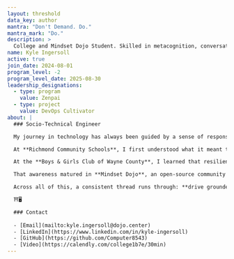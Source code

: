 ```yaml
---
layout: threshold
data_key: author
mantra: "Don't Demand. Do."
mantra_mark: "Do."
description: >
  College and Mindset Dojo Student. Skilled in metacognition, conversations, and computer. Last follower of the previous two incarnations of Mindset Dojo, and first of this version. 
name: Kyle Ingersoll
active: true
join_date: 2024-08-01
program_level: -2
program_level_date: 2025-08-30
leadership_designations:
  - type: program
    value: Zenpai
  - type: project
    value: DevOps Cultivator
about: |
  ### Socio-Technical Engineer

  My journey in technology has always been guided by a sense of responsibility — not just to secure systems, but to safeguard the people who rely on them. From classrooms to community networks to open-source projects, my work in cybersecurity has never been about chasing skill for its own sake, but about building trust, resilience, and awareness into every layer of the digital world.

  At **Richmond Community Schools**, I first understood what it meant to be *ready* — to step into real-world challenges and learn through service. Keeping classrooms connected and secure taught me that behind every network is a human story, and that true drive comes from showing up prepared to protect others, not just yourself.

  At the **Boys & Girls Club of Wayne County**, I learned that resilience isn’t about never failing — it’s about learning deeply when you do. Each fix and safeguard became an act of care, ensuring that technology remained a source of opportunity and safety for the youth we served. My focus shifted from being the most-skilled hacker to becoming one who fully grasps the moral weight of every design decision — someone who wields capability with empathy.

  That awareness matured in **Mindset Dojo**, an open-source community devoted to conversational mastery and personal growth. There, under the guidance of my Zensei, I saw what it means to merge technical precision with presence. His example showed me that mastery in technology and mastery in self are not separate pursuits, but complementary forms of awareness. Through that lens, I helped engineer secure DevOps pipelines and automated quality gates that quietly teach contributors the ethics of reliability and trust.

  Across all of this, a consistent thread runs through: **drive grounded in purpose, resilience forged through reflection, and responsibility expressed through service**. I don’t seek to be the greatest hacker, but a conscientious engineer — one who builds technology that strengthens communities, elevates conversations, and protects what truly matters. Because in the end, the measure of our systems isn’t how clever they are, but how safely and wisely they help others grow.

  ⛩️🖥️

  ### Contact
  
  - [Email](mailto:kyle.ingersoll@dojo.center)
  - [LinkedIn](https://www.linkedin.com/in/kyle-ingersoll)
  - [GitHub](https://github.com/Computer8543)
  - [Video](https://calendly.com/college1b7e/30min)
---
```

